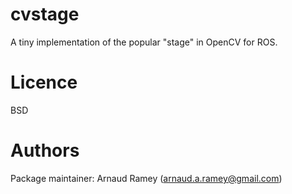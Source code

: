 # cvstage

A tiny implementation of the popular "stage" in OpenCV for ROS.

Licence
=======

BSD


Authors
=======

Package maintainer: Arnaud Ramey (arnaud.a.ramey@gmail.com)

